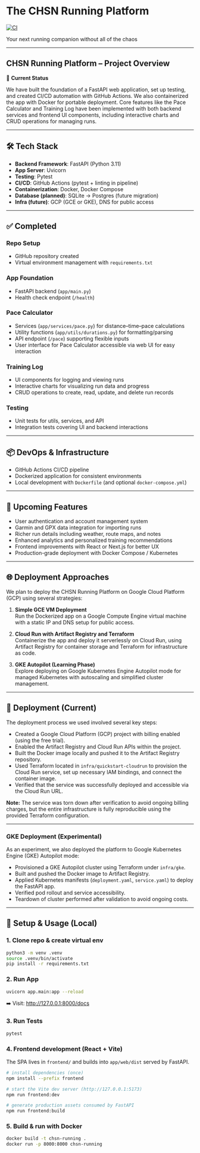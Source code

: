 # The CHSN Running Platform

[![CI](https://github.com/austinhogan11/chsn-running-platform/actions/workflows/ci.yml/badge.svg)](https://github.com/austinhogan11/chsn-running-platform/actions/workflows/ci.yml)


Your next running companion without all of the chaos

---

## CHSN Running Platform – Project Overview

🚀 **Current Status**

We have built the foundation of a FastAPI web application, set up testing, and created CI/CD automation with GitHub Actions. We also containerized the app with Docker for portable deployment. Core features like the Pace Calculator and Training Log have been implemented with both backend services and frontend UI components, including interactive charts and CRUD operations for managing runs.

---

## 🛠️ Tech Stack

- **Backend Framework**: FastAPI (Python 3.11)  
- **App Server**: Uvicorn  
- **Testing**: Pytest  
- **CI/CD**: GitHub Actions (pytest + linting in pipeline)  
- **Containerization**: Docker, Docker Compose  
- **Database (planned)**: SQLite → Postgres (future migration)  
- **Infra (future)**: GCP (GCE or GKE), DNS for public access  

---

## ✅ Completed

### Repo Setup
- GitHub repository created  
- Virtual environment management with `requirements.txt`

### App Foundation
- FastAPI backend (`app/main.py`)  
- Health check endpoint (`/health`)  

### Pace Calculator
- Services (`app/services/pace.py`) for distance–time–pace calculations  
- Utility functions (`app/utils/durations.py`) for formatting/parsing  
- API endpoint (`/pace`) supporting flexible inputs  
- User interface for Pace Calculator accessible via web UI for easy interaction

### Training Log
- UI components for logging and viewing runs  
- Interactive charts for visualizing run data and progress  
- CRUD operations to create, read, update, and delete run records  

### Testing
- Unit tests for utils, services, and API  
- Integration tests covering UI and backend interactions  

---

## 📦 DevOps & Infrastructure
- GitHub Actions CI/CD pipeline  
- Dockerized application for consistent environments  
- Local development with `Dockerfile` (and optional `docker-compose.yml`)  

---

## 🚧 Upcoming Features

- User authentication and account management system  
- Garmin and GPX data integration for importing runs  
- Richer run details including weather, route maps, and notes  
- Enhanced analytics and personalized training recommendations  
- Frontend improvements with React or Next.js for better UX  
- Production-grade deployment with Docker Compose / Kubernetes  

---

## 🌐 Deployment Approaches

We plan to deploy the CHSN Running Platform on Google Cloud Platform (GCP) using several strategies:

1. **Simple GCE VM Deployment**  
   Run the Dockerized app on a Google Compute Engine virtual machine with a static IP and DNS setup for public access.

2. **Cloud Run with Artifact Registry and Terraform**  
   Containerize the app and deploy it serverlessly on Cloud Run, using Artifact Registry for container storage and Terraform for infrastructure as code.

3. **GKE Autopilot (Learning Phase)**  
   Explore deploying on Google Kubernetes Engine Autopilot mode for managed Kubernetes with autoscaling and simplified cluster management.

---

## 🚀 Deployment (Current)

The deployment process we used involved several key steps:

- Created a Google Cloud Platform (GCP) project with billing enabled (using the free trial).
- Enabled the Artifact Registry and Cloud Run APIs within the project.
- Built the Docker image locally and pushed it to the Artifact Registry repository.
- Used Terraform located in `infra/quickstart-cloudrun` to provision the Cloud Run service, set up necessary IAM bindings, and connect the container image.
- Verified that the service was successfully deployed and accessible via the Cloud Run URL.

**Note:** The service was torn down after verification to avoid ongoing billing charges, but the entire infrastructure is fully reproducible using the provided Terraform configuration.

---

### GKE Deployment (Experimental)

As an experiment, we also deployed the platform to Google Kubernetes Engine (GKE) Autopilot mode:

- Provisioned a GKE Autopilot cluster using Terraform under `infra/gke`.
- Built and pushed the Docker image to Artifact Registry.
- Applied Kubernetes manifests (`deployment.yaml`, `service.yaml`) to deploy the FastAPI app.
- Verified pod rollout and service accessibility.
- Teardown of cluster performed after validation to avoid ongoing costs.

---

## 📖 Setup & Usage (Local)

### 1. Clone repo & create virtual env
```bash
python3 -m venv .venv
source .venv/bin/activate
pip install -r requirements.txt
```

### 2. Run App
```bash
uvicorn app.main:app --reload
```
➡️ Visit: http://127.0.0.1:8000/docs

### 3. Run Tests
```bash
pytest
```

### 4. Frontend development (React + Vite)
The SPA lives in `frontend/` and builds into `app/web/dist` served by FastAPI.

```bash
# install dependencies (once)
npm install --prefix frontend

# start the Vite dev server (http://127.0.0.1:5173)
npm run frontend:dev

# generate production assets consumed by FastAPI
npm run frontend:build
```

### 5. Build & run with Docker
```bash
docker build -t chsn-running .
docker run -p 8000:8000 chsn-running
```
